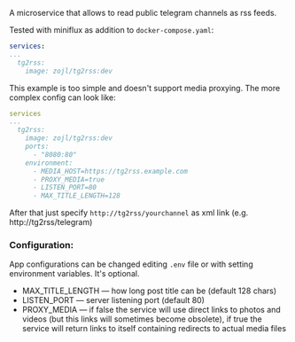 A microservice that allows to read public telegram channels as rss feeds.

Tested with miniflux as addition to `docker-compose.yaml`:
```yaml
services:
...
  tg2rss:
    image: zojl/tg2rss:dev
```

This example is too simple and doesn't support media proxying.
The more complex config can look like:
```yaml
services
...
  tg2rss:
    image: zojl/tg2rss:dev
    ports:
      - "8080:80"
    environment:
      - MEDIA_HOST=https://tg2rss.example.com
      - PROXY_MEDIA=true
      - LISTEN_PORT=80
      - MAX_TITLE_LENGTH=128
```

After that just specify `http://tg2rss/yourchannel` as xml link (e.g. http://tg2rss/telegram)

### Configuration:
App configurations can be changed editing `.env` file or with setting environment variables. It's optional.  
- MAX_TITLE_LENGTH — how long post title can be (default 128 chars)
- LISTEN_PORT — server listening port (default 80)
- PROXY_MEDIA — if false the service will use direct links to photos and videos (but this links will sometimes become obsolete), if true the service will return links to itself containing redirects to actual media files